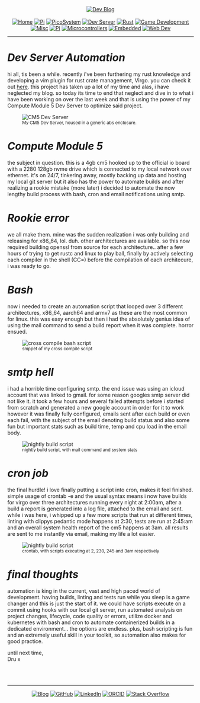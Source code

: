 <!-- Header -->
<link rel="stylesheet" href="../../assets/css/style.css"/>
<div align="center">    
  <a href="../"><img alt="Dev Blog" src="https://img.shields.io/badge/-Developer%20Blog-FE7A16?&logo=git&logoColor=white"></a><br><br></div> 

<div align="center"><a href="../"><img alt="Home" src="https://img.shields.io/badge/-Home-151515?&logo=Arduino&logoColor=C51A4A"></a> <a href="../development"><img alt="Pi" src="https://img.shields.io/badge/-Development-151515?&logo=git&logoColor=C51A4A"></a> <a href="../picosystem"><img alt="PicoSystem" src="https://img.shields.io/badge/-PicoSystem-151515?&logo=raspberrypi&logoColor=C51A4A"></a> <a href="../devserver"><img alt="Dev Server" src="https://img.shields.io/badge/-Dev%20Server-151515?&logo=Ubuntu&logoColor=C51A4A"></a> <a href="../rust"><img alt="Rust" src="https://img.shields.io/badge/-Rust-151515?&logo=rust&logoColor=C51A4A"></a> <a href="../gamedev"><img alt="Game Development" src="https://img.shields.io/badge/-Game%20Development-151515?&logo=steam&logoColor=C51A4A"></a> <a href="../misc"><img alt="Misc" src="https://img.shields.io/badge/-Misc-151515?&logo=Ubuntu&logoColor=C51A4A"></a> <a href="../raspberrypi"><img alt="Pi" src="https://img.shields.io/badge/-Raspberry%20Pi-151515?&logo=Raspberry-Pi&logoColor=C51A4A"></a>
<a href="../microcontrollers"><img alt="Microcontrollers" src="https://img.shields.io/badge/-Microcontrollers-151515?&logo=Arduino&logoColor=FE7A16"></a>
<a href="../embedded"><img alt="Embedded" src="https://img.shields.io/badge/-Embedded-151515?&logo=C&logoColor=8a3f8f"></a>
<a href="../webdev"><img alt="Web Dev" src="https://img.shields.io/badge/-Web%20Development-151515?&logo=html5&logoColor=DD4814"></a></div>
<hr>
<div id="blog-post">
<!-- Main --> 




<h1 id="Automating"><em>Dev Server Automation</em></h1>

<p>hi all, tis been a while. recently i've been furthering my rust knowledge and developing a vim plugin for rust crate management, Virgo. you can check it out <a href="https://github.com/dntstck/virgo">here</a>. this project has taken up a lot of my time and alas, i have neglected my blog. so today its time to end that neglect and dive in to what i have been working on over the last week and that is using the power of my Compute Module 5 Dev Server to optimize said project.</p>


<figure>
<img src="{{ site.baseurl }}/devserver/img/devserver.jpeg" alt="CM5 Dev Server" />
<br><sup>My CM5 Dev Server, housed in a generic abs enclosure.</sup>
</figure>

<h1 id="Automating"><em>Compute Module 5</em></h1>
<p>the subject in question. this is a 4gb cm5 hooked up to the official io board with a 2280 128gb nvme drive which is connected to my local network over ethernet. it's on 24/7, tinkering away, mostly backing up data and hosting my local git server but it also has the power to automate builds and after realizing a rookie mistake (more later) i decided to automate the now lengthy build process with bash, cron and email notifications using smtp.</p>


<h1 id="Automating"><em>Rookie error</em></h1>
<p>we all make them. mine was the sudden realization i was only building and releasing for x86_64, lol. duh. other architectures are available.
so this now required building openssl from source for each architecture.. after a few hours of trying to get rustc and linux to play ball, finally by actively selecting each compiler in the shell (CC=) before the compilation of each architecure, i was ready to go.</p>


<h1 id="Automating"><em>Bash</em></h1>
<p>now i needed to create an automation script that looped over 3 different architectures, x86_64, aarch64 and armv7 as these are the most common for linux. this was easy enough but then i had the absolutely genius idea of using the mail command to send a build report when it was complete. horror ensued.</p>

<figure>
<img src="{{ site.baseurl }}/devserver/img/devserver-cc-bash.png" alt="cross compile bash script" />
<br><sup>snippet of my cross compile script</sup>
</figure>

<h1 id="Automating"><em>smtp hell</em></h1>
<p>i had a horrible time configuring smtp. the end issue was using an icloud account that was linked to gmail. for some reason googles smtp server did not like it. it took a few hours and several failed attempts before i started from scratch and generated a new google account in order for it to work however it was finally fully configured, emails sent after each build or even each fail, with the subject of the email denoting build status and also some fun but important stats such as build time, temp and cpu load in the email body.</p>

<figure>
<img src="{{ site.baseurl }}/devserver/img/devserver-nightly2-bash.png" alt="nightly build script" />
<br><sup>nightly build script, with mail command and system stats</sup>
</figure>

<h1 id="Automating"><em>cron job</em></h1>
<p>the final hurdle! i love finally putting a script into cron, makes it feel finished. simple usage of crontab -e and the usual syntax means i now have builds for virgo over three architectures running every night at 2:00am, after a build a report is generated into a log file, attached to the email and sent. while i was here, i whipped up a few more scripts that run at different times, linting with clippys pedantic mode happens at 2:30, tests are run at 2:45:am and an overall system health report of the cm5 happens at 3am. all results are sent to me instantly via email, making my life a lot easier.</p>

<figure>
<img src="{{ site.baseurl }}/devserver/img/devserver-crontab.png" alt="nightly build script" />
<br><sup>crontab, with scripts executing at 2, 230, 245 and 3am respectively</sup>
</figure>

<h1 id="Automating"><em>final thoughts</em></h1>
<p>automation is king in the current, vast and high paced world of development. having builds, linting and tests run while you sleep is a game changer and this is just the start of it. we could have scripts execute on a commit using hooks with our local git server, run automated analysis on project changes, lifecycle, code quality or errors, utilize docker and kubernetes with bash and cron to automate containerized builds in a dedicated environment... the options are endless. plus, bash scripting is fun and an extremely useful skill in your toolkit, so automation also makes for good practice.

until next time, <br>
Dru x</p>





<br>
<!-- Footer -->


<br>
<div align="center"><hr>
  <a href="../"><img alt="Blog" src="https://img.shields.io/badge/-Developer%20Blog-DD4814?style=flat-square&logo=github&logoColor=black"></a> 
  <a href="https://github.com/dntstck"><img alt="GitHub" src="https://img.shields.io/badge/-@dntstck-181717?style=flat-square&logo=GitHub&logoColor=white"></a> 
  <a href="https://www.linkedin.com/in/drudelarosa"><img alt="LinkedIn" src="https://img.shields.io/badge/-LinkedIn-0077B5?style=flat-square&logo=Linkedin&logoColor=white"></a> 
  <a href="https://orcid.org/0009-0003-6755-7655"><img alt="ORCID" src="https://img.shields.io/badge/-ORCID-A6CE39?style=flat-square&logo=ORCID&logoColor=white"></a> 
  <a href="https://stackoverflow.com/users/28874348/dru-delarosa"><img alt="Stack Overflow" src="https://img.shields.io/badge/-Stack%20Overflow-FE7A16?style=flat-square&logo=Stack-Overflow&logoColor=white"></a>
</div>
